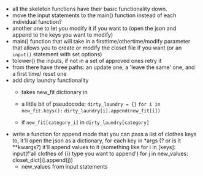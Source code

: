  - all the skeleton functions have their basic functionality down.
 - move the input statements to the main() function instead of each individual function?
 - another one to let you modify it if you want to (open the json and append to the keys
you want to modify)
 - main() function that will take in a firsttime/othertime/modify parameter that allows
you to create or modify the closet file if you want (or an `input()` statement with set
options)
 - tolower() the inputs, if not in a set of approved ones retry it
 - from there have three paths: an update one, a 'leave the same' one, and a first time/
reset one
 - add dirty laundry functionality
    - takes new_fit dictionary in
    - a little bit of pseudocode:
      `dirty_laundry = {}`
      `for i in new_fit.keys():`
        `dirty_laundry[i].append(new_fit[i])`
      

    - if `new_fit[category_i]` in `dirty_laundry[category]`
 - write a function for append mode that you can pass a list of clothes keys to, it'll
open the json as a dictionary, for each key in *args (? or is it **kwargs?) it'll append
values to it (something like
            for i in [keys]:
                input(f'all clothes of {i} type you want to append')
                for j in new_values: closet_dict[i].append(j))
    - new_values from input statements
